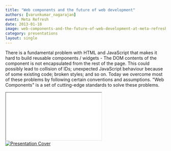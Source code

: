```yaml
---
title: "Web components and the future of web development"
authors: [varunkumar_nagarajan]
event: Meta Refresh
date: 2013-01-18
image: web-components-and-the-future-of-web-development-at-meta-refresh.jpg
category: presentations
layout: single
---
```


There is a fundamental problem with HTML and JavaScript that makes it hard to
build reusable components / widgets - The DOM contents of the component is not
encapsulated from the rest of the page. This could possibly lead to collision of
IDs; unexpected JavaScript behaviour because of some existing code; broken
styles; and so on. Today we overcome most of these problems by following certain
conventions and assumptions. "Web Components" is a set of cutting-edge standards
to solve these problems.

<!-- Read more -->

<div class="video-wrap">
    <iframe src="//www.youtube.com/embed/pb6DsPNdoXk"></iframe>
</div>

<a href="http://slides.varunkumar.me/webcomponents/">
    <img src="../../img/stories/web-components-and-the-future-of-web-development-at-meta-refresh-cover.jpg" alt="Presentation Cover">
</a>
